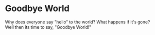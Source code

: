 # Goodbye World
 Why does everyone say "hello" to the world? What happens if it's gone? Well then its time to say, "Goodbye World!"
